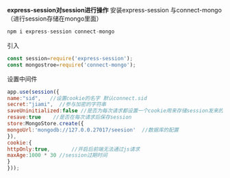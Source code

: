 **express-session对session进行操作**
安装express-session 与connect-mongo（进行session存储在mongo里面）
```javascript
npm i express-session connect-mongo
```
引入
```javascript
const session=require('express-session');
const mongostroe=require('connect-mongo');
```
设置中间件
```javascript
app.use(session({
name:"sid",   //设置cookie的名字 默认connect.sid
secret:"jiami",  //参与加密的字符串
saveUninitialized:false //是否为每次请求都设置一个cookie用来存储session发来的ids
resave:true    //是否在每次请求后保存session
store:MongoStore.create({
mongoUrl:'mongodb://127.0.0.27017/seesion'  //数据库的配置
}),
cookie:{
httpOnly:true,       //开启后前端无法通过js请求
maxAge:1000 * 30 //session过期时间
}
}));
```
